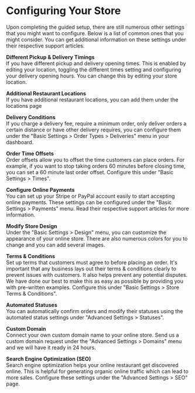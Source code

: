 # Configuring Your Store

Upon completing the guided setup, there are still numerous other settings that you might want to configure. Below is a list of common ones that you might consider. You can get additional information on these settings under their respective support articles.

**Different Pickup & Delivery Timings**  
If you have different pickup and delivery opening times. This is enabled by editing your location, toggling the different times setting and configuring your delivery opening hours. You can change this by editing your store location.

**Additional Restaurant Locations**  
If you have additional restaurant locations, you can add them under the locations page

**Delivery Conditions**  
If you charge a delivery fee, require a minimum order, only deliver orders a certain distance or have other delivery requires, you can configure them under the "Basic Settings &gt; Order Types &gt; Deliveries" menu in your dashboard.

**Order Time Offsets**  
Order offsets allow you to offset the time customers can place orders. For example, if you want to stop taking orders 60 minutes before closing time, you can set a 60 minute last order offset. Configure this under "Basic Settings &gt; Times".

**Configure Online Payments**  
You can set up your Stripe or PayPal account easily to start accepting online payments. These settings can be configured under the "Basic Settings &gt; Payments" menu. Read their respective support articles for more information.

**Modify Store Design**  
Under the "Basic Settings &gt; Design" menu, you can customize the appearance of your online store. There are also numerous colors for you to change and you can add several images.

**Terms & Conditions**  
Set up terms that customers must agree to before placing an order. It's important that any business lays out their terms & conditions clearly to prevent issues with customers. It also helps prevent any potential disputes. We have done our best to make this as easy as possible by providing you with pre-written examples. Configure this under "Basic Settings &gt; Store Terms & Conditions".

**Automated Statuses**  
You can automatically confirm orders and modify their statuses using the automated status settings under "Advanced Settings &gt; Statuses".

**Custom Domain**  
Connect your own custom domain name to your online store. Send us a custom domain request under the "Advanced Settings &gt; Domains" menu and we will have it ready in 24 hours.

**Search Engine Optimization \(SEO\)**  
Search engine optimization helps your online restaurant get discovered online. This is helpful for generating organic online traffic which can lead to more sales. Configure these settings under the "Advanced Settings &gt; SEO" page.

